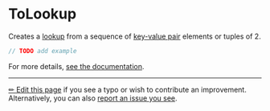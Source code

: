 # ToLookup

Creates a [lookup] from a sequence of [key-value pair][kvp] elements or tuples
of 2.

```c# --destination-file ../code/Program.cs --region statements --project ../code/TryMoreLinq.csproj
// TODO add example
```

For more details, [see the documentation][doc].

---

[&#x270F; Edit this page][edit] if you see a typo or wish to contribute an
improvement. Alternatively, you can also [report an issue you see][issue].

[edit]: https://github.com/morelinq/try/edit/master/m/to-lookup.md
[issue]: https://github.com/morelinq/try/issues/new?title=ToLookup
[doc]: https://morelinq.github.io/3.1/ref/api/html/Overload_MoreLinq_MoreEnumerable_ToLookup.htm

[lookup]: https://docs.microsoft.com/en-us/dotnet/api/system.linq.lookup-2
[kvp]: https://docs.microsoft.com/en-us/dotnet/api/System.Collections.Generic.KeyValuePair-2

